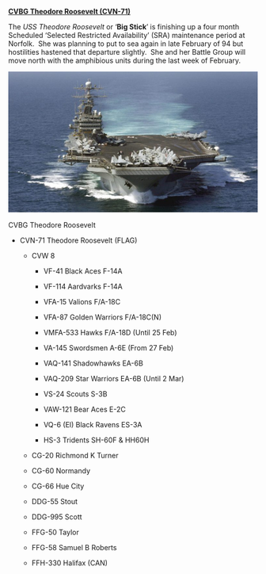 **[CVBG Theodore Roosevelt
(CVN-71)](https://en.wikipedia.org/wiki/USS_Theodore_Roosevelt_\(CVN-71\))**

The *USS Theodore Roosevelt* or ‘**Big Stick**’ is finishing up a four
month Scheduled ‘Selected Restricted Availability’ (SRA) maintenance
period at Norfolk.  She was planning to put to sea again in late
February of 94 but hostilities hastened that departure slightly.  She
and her Battle Group will move north with the amphibious units during
the last week of February.

![](/assets/images/nato/us/navy/carriers/tr/image1.jpg)

CVBG Theodore Roosevelt

  - CVN-71 Theodore Roosevelt (FLAG)
    
      - CVW 8
        
          - VF-41 Black Aces F-14A
        
          - VF-114 Aardvarks F-14A
        
          - VFA-15 Valions F/A-18C
        
          - VFA-87 Golden Warriors F/A-18C(N)
        
          - VMFA-533 Hawks F/A-18D (Until 25 Feb)
        
          - VA-145 Swordsmen A-6E (From 27 Feb)
        
          - VAQ-141 Shadowhawks EA-6B
        
          - VAQ-209 Star Warriors EA-6B (Until 2 Mar)
        
          - VS-24 Scouts S-3B
        
          - VAW-121 Bear Aces E-2C
        
          - VQ-6 (El) Black Ravens ES-3A
        
          - HS-3 Tridents SH-60F & HH60H
    
      - CG-20 Richmond K Turner
    
      - CG-60 Normandy
    
      - CG-66 Hue City
    
      - DDG-55 Stout
    
      - DDG-995 Scott
    
      - FFG-50 Taylor
    
      - FFG-58 Samuel B Roberts
    
      - FFH-330 Halifax (CAN)
